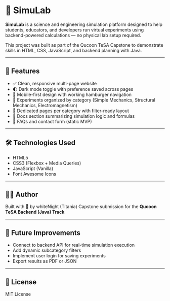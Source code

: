 # 🧪 SimuLab

**SimuLab** is a science and engineering simulation platform designed to help students, educators, and developers run virtual experiments using backend-powered calculations — no physical lab setup required.

This project was built as part of the Qucoon TeSA Capstone to demonstrate skills in HTML, CSS, JavaScript, and backend planning with Java.

---

## 🚀 Features

- ✅ Clean, responsive multi-page website
- 🌓 Dark mode toggle with preference saved across pages
- 📱 Mobile-first design with working hamburger navigation
- 🧠 Experiments organized by category (Simple Mechanics, Structural Mechanics, Electromagnetism)
- 📃 Dedicated pages per category with filter-ready layout
- 📘 Docs section summarizing simulation logic and formulas
- 💬 FAQs and contact form (static MVP)

---

## 🛠️ Technologies Used

- HTML5
- CSS3 (Flexbox + Media Queries)
- JavaScript (Vanilla)
- Font Awesome Icons

---

## 🧑‍💻 Author

Built with 🖤 by whiteNight (Titania)
Capstone submission for the **Qucoon TeSA Backend (Java) Track**

---

## 📌 Future Improvements

- Connect to backend API for real-time simulation execution
- Add dynamic subcategory filters
- Implement user login for saving experiments
- Export results as PDF or JSON

---

## 📄 License

MIT License